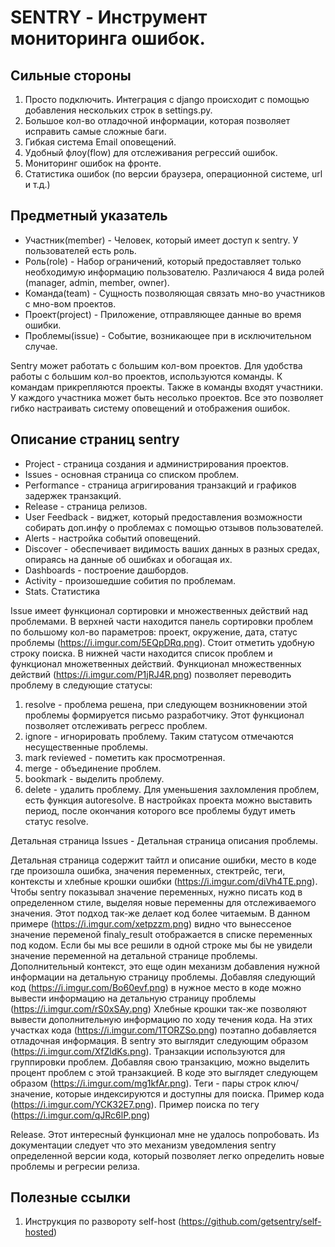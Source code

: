 # SENTRY - Инструмент мониторинга ошибок.


## Сильные стороны
1) Просто подключить. Интеграция с django происходит с помощью добавления нескольких строк в settings.py.
2) Большое кол-во отладочной информации, которая позволяет исправить самые сложные баги.
3) Гибкая система Email оповещений.
4) Удобный флоу(flow) для отслеживания регрессий ошибок.
5) Мониторинг ошибок на фронте.
6) Статистика ошибок (по версии браузера, операционной системе, url и т.д.)


## Предметный указатель
- Участник(member) - Человек, который имеет доступ к sentry. У пользователей есть роль.
- Роль(role) - Набор ограничений, который предоставляет только необходимую информацию пользователю. Различаюся 4 вида ролей (manager, admin, member, owner).
- Команда(team) - Сущность позволяющая связать мно-во участников с мно-вом проектов.
- Проект(project) - Приложение, отправляющее данные во время ошибки.
- Проблемы(issue) - Событие, возникающее при в исключительном случае.

Sentry может работать с большим кол-вом проектов. Для удобства работы с большим кол-во проектов, используются команды. К командам прикрепляются проекты. Также в команды входят участники. У каждого участника может быть несолько проектов. Все это позволяет гибко настраивать систему оповещений и отображения ошибок.

## Описание страниц sentry
- Project - страница создания и администрирования проектов.
- Issues - основная страница со списком проблем.
- Performance - страница агригирования транзакций и графиков задержек транзакций.
- Release - страница релизов.
- User Feedback - виджет, который предоставления возможности собирать доп.инфу о проблемах с помощью отзывов пользователей.
- Alerts - настройка событий оповещений.
- Discover - обеспечивает видимость ваших данных в разных средах, опираясь на данные об ошибках и обогащая их.
- Dashboards - построение дашбордов.
- Activity - произошедшие собития по проблемам.
- Stats. Статистика

Issue имеет функционал сортировки и множественных действий над проблемами. В верхней части находится панель сортировки проблем по большому кол-во параметров: проект, окружение, дата, статус проблемы (https://i.imgur.com/5EQpDRq.png). Стоит отметить удобную строку поиска. 
В нижней части находится список проблем и функционал множетвенных действий. Функционал множественных действий (https://i.imgur.com/P1jRJ4R.png) позволяет переводить проблему в следующие статусы:
1) resolve - проблема решена, при следующем возникновении этой проблемы формируется письмо разработчику. Этот функционал позволяет отслеживать регресс проблем.
2) ignore - игнорировать проблему. Таким статусом отмечаются несущественные проблемы.
3) mark reviewed - пометить как просмотренная.
4) merge - объединение проблем.
5) bookmark - выделить проблему.
6) delete - удалить проблему.
Для уменьшения захломления проблем, есть функция autoresolve. В настройках проекта можно выставить период, после окончания которого все проблемы будут иметь статус resolve.

Детальная страница Issues - Детальная страница описания проблемы.

Детальная страница содержит тайтл и описание ошибки, место в коде где произошла ошибка, значения переменных, стектрейс, теги, контексты и хлебные крошки ошибки (https://i.imgur.com/diVh4TE.png).
Чтобы sentry показывал значение переменных, нужно писать код в определенном стиле, выделяя новые переменны для отслеживаемого значения. Этот подход так-же делает код более читаемым. В данном примере (https://i.imgur.com/xetpzzm.png) видно что вынессеное значение переменой finaly_result отображается в списке переменных под кодом. Если бы мы все решили в одной строке мы бы не увидели значение переменной на детальной странице проблемы.
Дополнительный контекст, это еще один механизм добавления нужной информации на детальную страницу проблемы. Добавляя следующий код (https://i.imgur.com/Bo60evf.png) в нужное место в коде можно вывести информацию на детальную страницу проблемы (https://i.imgur.com/rS0xSAy.png)
Хлебные крошки так-же позволяют вывести дополнительную информацию по ходу течения кода. На этих участках кода (https://i.imgur.com/1TORZSo.png) поэтапно добавляется отладочная информация. В sentry это выглядит следующим образом (https://i.imgur.com/XfZldKs.png). 
Транзакции используются для группировки проблем. Добавляя свою транзакцию, можно выделить процент проблем с этой транзакцией. В коде это выглядет следующем образом (https://i.imgur.com/mg1kfAr.png).
Теги - пары строк ключ/значение, которые индексируются и доступны для поиска. Пример кода (https://i.imgur.com/YCK32E7.png). Пример поиска по тегу (https://i.imgur.com/qJRc6lP.png)


Release. Этот интересный функционал мне не удалось попробовать. Из документации следует что это механизм уведомления sentry определенной версии кода, который позволяет легко определить новые проблемы и регресии релиза.


## Полезные ссылки
1) Инструкция по развороту self-host (https://github.com/getsentry/self-hosted)








